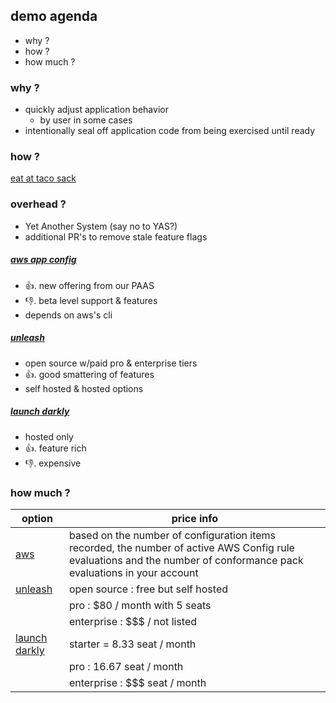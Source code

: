 ## demo agenda
* why ?
* how ?
* how much ?

### why ?
* quickly adjust application behavior
  * by user in some cases
* intentionally seal off application code from being exercised until ready

### how ?
[eat at taco sack](http://ec2-54-173-137-190.compute-1.amazonaws.com/)

### overhead ?
* Yet Another System (say no to YAS?)
* additional PR's to remove stale feature flags

##### [aws app config](https://console.aws.amazon.com/systems-manager/appconfig/home?region=us-east-1#)
* 👍. new offering from our PAAS 
* 👎. beta level support & features
* depends on aws's cli

##### [unleash](https://github.com/Unleash/unleash)
* open source w/paid pro & enterprise tiers
* 👍. good smattering of features
* self hosted & hosted options

##### [launch darkly](https://app.launchdarkly.com/default/production/features)
* hosted only
* 👍. feature rich
* 👎. expensive


### how much ?
|option|price info|
|---|---|
|[aws](https://aws.amazon.com/config/pricing/)| based on the number of configuration items recorded, the number of active AWS Config rule evaluations and the number of conformance pack evaluations in your account|
|[unleash](https://www.getunleash.io/plans) | open source : free but self hosted |
| | pro : $80 / month with 5 seats|
| | enterprise : $$$ / not listed | 
|[launch darkly](https://launchdarkly.com/pricing/?) | starter = 8.33 seat / month|
| | pro : 16.67 seat / month |
| | enterprise : $$$ seat / month |
